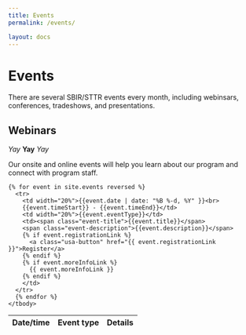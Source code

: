 ```yaml
---
title: Events
permalink: /events/

layout: docs
---
```


# Events

There are several SBIR/STTR events every month, including webinsars, conferences, tradeshows, and presentations.

## Webinars

*Yay*
**Yay** 
*_Yay_* 

<p class="usa-font-lead">Our onsite and online events will help you learn about our program and connect with program staff.</p>

<table class="usa-table-borderless event-listing">
    <thead>
      <tr>
        <th scope="col">Date/time</th>
        <th scope="col">Event type</th>
        <th scope="col">Details</th>
      </tr>
    </thead>
    <tbody>

    {% for event in site.events reversed %}
      <tr>
        <td width="20%">{{event.date | date: "%B %-d, %Y" }}<br>
        {{event.timeStart}} - {{event.timeEnd}}</td>
        <td width="20%">{{event.eventType}}</td>
        <td><span class="event-title">{{event.title}}</span>
        <span class="event-description">{{event.description}}</span>
        {% if event.registrationLink %}
          <a class="usa-button" href="{{ event.registrationLink }}">Register</a>
        {% endif %}
        {% if event.moreInfoLink %}
          {{ event.moreInfoLink }}
        {% endif %}
        </td>
      </tr>
      {% endfor %}
    </tbody>
  </table>
